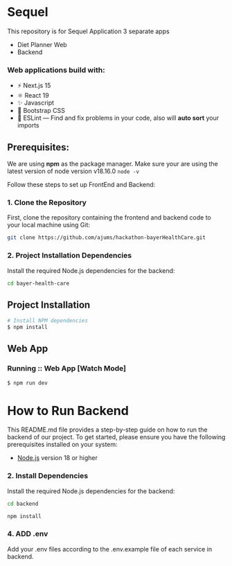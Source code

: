 # Sequel

This repository is for Sequel Application
3 separate apps

- Diet Planner Web
- Backend

### Web applications build with:

- ⚡️ Next.js 15
- ⚛️ React 19
- ✨ Javascript
- 💨 Bootstrap CSS
- 📏 ESLint — Find and fix problems in your code, also will **auto sort** your imports

## Prerequisites:

We are using **npm** as the package manager.
Make sure your are using the latest version of node version v18.16.0
`node -v`

Follow these steps to set up FrontEnd and Backend:

### 1. Clone the Repository

First, clone the repository containing the frontend and backend code to your local machine using Git:

```bash
git clone https://github.com/ajums/hackathon-bayerHealthCare.git
```

### 2. Project Installation Dependencies

Install the required Node.js dependencies for the backend:

```bash
cd bayer-health-care
```


## Project Installation

```sh
# Install NPM dependencies
$ npm install
```

## Web App

### Running :: Web App [Watch Mode]

```sh
$ npm run dev
```

# How to Run Backend

This README.md file provides a step-by-step guide on how to run the backend of our project. To get started, please ensure you have the following prerequisites installed on your system:

- [Node.js](https://nodejs.org/) version 18 or higher


### 2. Install Dependencies

Install the required Node.js dependencies for the backend:

```bash
cd backend
```

```bash
npm install
```
### 4. ADD .env

Add your .env files according to the .env.example file of each service in backend.
